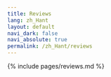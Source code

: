 ```yaml
---
title: Reviews
lang: zh_Hant
layout: default
navi_dark: false
navi_absolute: true
permalink: /zh_Hant/reviews
---
```


{% include pages/reviews.md %} 
